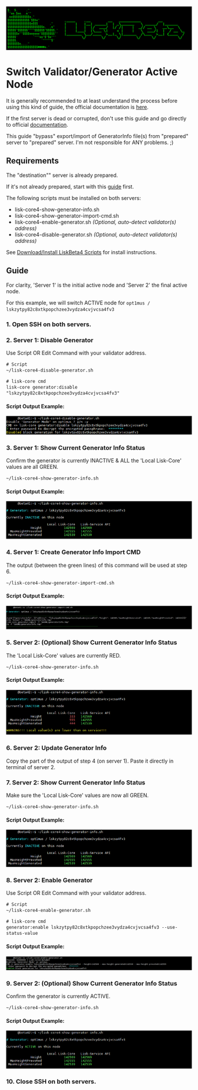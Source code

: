![##Header##](../PNG/Header.png)

# Switch Validator/Generator Active Node

It is generally recommended to at least understand the process before using this kind of guide, the official documentation is [here](https://lisk.com/documentation/beta/run-blockchain/enable-block-generation.html#safely-enabling-block-generation-on-another-node).

If the first server is dead or corrupted, don't use this guide and go directly to official [documentation](https://lisk.com/documentation/beta/run-blockchain/enable-block-generation.html#safely-enabling-block-generation-on-another-node).

This guide "bypass" export/import of GeneratorInfo file(s) from "prepared" server to "prepared" server. I'm not responsible for ANY problems. ;)

## Requirements

The "destination"" server is already prepared.

If it's not already prepared, start with this [guide](./PrepareGeneratorBackupNode.md) first.

The following scripts must be installed on both servers:

* lisk-core4-show-generator-info.sh
* lisk-core4-show-generator-import-cmd.sh
* lisk-core4-enable-generator.sh *(Optional, auto-detect validator(s) address)*
* lisk-core4-disable-generator.sh *(Optional, auto-detect validator(s) address)*

See [Download/Install LiskBeta4 Scripts](./InstallLiskCore.md#downloadinstall-liskbeta4-scripts) for install instructions.

## Guide

For clarity, 'Server 1' is the initial active node and 'Server 2' the final active node.

For this example, we will switch ACTIVE node for `opt1mus / lskzytpy82c8xtkpopchzee3vydza4cvjvcsa4fv3`

### 1. Open SSH on both servers.

### 2. **Server 1**: Disable Generator
Use Script OR Edit Command with your validator address.

```shell
# Script
~/lisk-core4-disable-generator.sh
```
```shell
# lisk-core cmd
lisk-core generator:disable "lskzytpy82c8xtkpopchzee3vydza4cvjvcsa4fv3"
```
#### Script Output Example:
![SwitchGeneratorActiveNode-Step02](../PNG/SwitchGeneratorActiveNode-Step02.png)

### 3. **Server 1**: Show Current Generator Info Status
Confirm the generator is currently INACTIVE & ALL the 'Local Lisk-Core' values are all GREEN.

```shell
~/lisk-core4-show-generator-info.sh
```
#### Script Output Example:
![SwitchGeneratorActiveNode-Step03](../PNG/SwitchGeneratorActiveNode-Step03.png)

### 4. **Server 1**: Create Generator Info Import CMD
The output (between the green lines) of this command will be used at step 6.

```shell
~/lisk-core4-show-generator-import-cmd.sh
```
#### Script Output Example:
![SwitchGeneratorActiveNode-Step04](../PNG/SwitchGeneratorActiveNode-Step04.png)

### 5. **Server 2**: (Optional) Show Current Generator Info Status
The 'Local Lisk-Core' values are currently RED.

```shell
~/lisk-core4-show-generator-info.sh
```
#### Script Output Example:
![SwitchGeneratorActiveNode-Step05](../PNG/SwitchGeneratorActiveNode-Step05.png)

### 6. **Server 2**: Update Generator Info
Copy the part  of the output of step 4 (on server 1).
Paste it directly in terminal of server 2.

### 7. **Server 2**: Show Current Generator Info Status
Make sure the 'Local Lisk-Core' values are now all GREEN.

```shell
~/lisk-core4-show-generator-info.sh
```
#### Script Output Example:
![SwitchGeneratorActiveNode-Step07](../PNG/SwitchGeneratorActiveNode-Step07.png)

### 8. **Server 2**: Enable Generator
Use Script OR Edit Command with your validator address.

```shell
# Script
~/lisk-core4-enable-generator.sh
```
```shell
# lisk-core cmd
generator:enable lskzytpy82c8xtkpopchzee3vydza4cvjvcsa4fv3 --use-status-value
```
#### Script Output Example:
![SwitchGeneratorActiveNode-Step08](../PNG/SwitchGeneratorActiveNode-Step08.png)

### 9. **Server 2**: (Optional) Show Current Generator Info Status
Confirm the generator is currently ACTIVE.

```shell
~/lisk-core4-show-generator-info.sh
```
#### Script Output Example:
![SwitchGeneratorActiveNode-Step09](../PNG/SwitchGeneratorActiveNode-Step09.png)

### 10. Close SSH on both servers.
